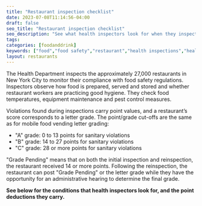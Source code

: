 ```yaml
---
title: "Restaurant inspection checklist"
date: 2023-07-08T11:14:56-04:00
draft: false
seo_title: "Restaurant inspection checklist"
seo_description: "See what health inspectors look for when they inspect restaurants."
tags: 
categories: [foodanddrink]
keywords: ["food","food safety","restaurant","health inspections","health inspector","food poisoning","health and safety","inspections"]
layout: restaurants
---
```


The Health Department inspects the approximately 27,000 restaurants in New York City to monitor their compliance with food safety regulations. Inspectors observe how food is prepared, served and stored and whether restaurant workers are practicing good hygiene. They check food temperatures, equipment maintenance and pest control measures.

Violations found during inspections carry point values, and a restaurant’s score corresponds to a letter grade. The point/grade cut-offs are the same as for mobile food vending letter grading:
- "A" grade: 0 to 13 points for sanitary violations
- "B" grade: 14 to 27 points for sanitary violations
- "C" grade: 28 or more points for sanitary violations

"Grade Pending" means that on both the initial inspection and reinspection, the restaurant received 14 or more points. Following the reinspection, the restaurant can post "Grade Pending" or the letter grade while they have the opportunity for an administrative hearing to determine the final grade.

**See below for the conditions that health inspectors look for, and the point deductions they carry.**

<div style="min-height:1305px"><script type="text/javascript" defer src="https://datawrapper.dwcdn.net/ASvZx/embed.js?v=2" charset="utf-8"></script><noscript><img src="https://datawrapper.dwcdn.net/ASvZx/full.png" alt="" /></noscript></div>
